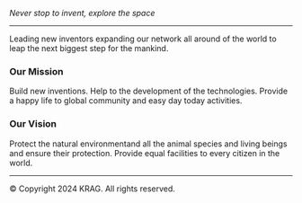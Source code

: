 <i>Never stop to invent, explore the space</i>

---

Leading new inventors expanding our network all around of the world to leap the next biggest step for the mankind.

### Our Mission

Build new inventions. Help to the development of the technologies. Provide a happy life to global community and easy day today activities.

### Our Vision

Protect the natural environmentand all the animal species and living beings and ensure their protection. Provide equal facilities to every citizen in the world.

---

© Copyright 2024 KRAG. All rights reserved.

